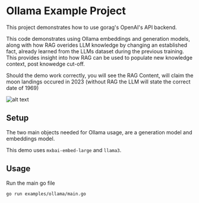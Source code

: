 # Ollama Example Project

This project demonstrates how to use gorag's OpenAI's API backend.

This code demonstrates using Ollama embeddings and generation models, along with
how RAG overides LLM knowledge by changing an established fact, already learned
from the LLMs dataset during the previous training. This provides insight into
how RAG can be used to populate new knowledge context, post knowedge cut-off.

Should the demo work correctly, you will see the RAG Content, will claim the 
moon landings occured in 2023 (without RAG the LLM will state the correct date
of 1969)

![alt text](image.png)

## Setup

The two main objects needed for Ollama usage, are a generation model
and embeddings model.

This demo uses `mxbai-embed-large` and `llama3`.


## Usage

Run the main go file

```bash
go run examples/ollama/main.go
```